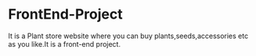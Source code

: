 # FrontEnd-Project
It is a Plant store website where you can buy plants,seeds,accessories etc as you like.It is a front-end project.
